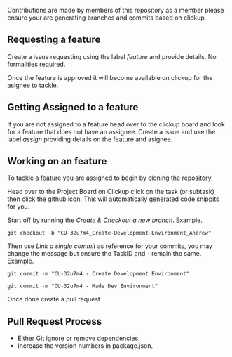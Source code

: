 Contributions are made by members of this repository as a member please ensure your are generating branches and commits based on clickup.

## Requesting a feature 

Create a issue requesting using the label *feature* and provide details. No formailties required.

Once the feature is approved it will become available on clickup for the asignee to tackle.

## Getting Assigned to a feature 

If you are not assigned to a feature head over to the clickup board and look for a feature that does not have an assignee. Create a issue and use the label *assign* providing details on the feature and asignee.

## Working on an feature

To tackle a feature you are assigned to begin by cloning the repository.

Head over to the Project Board on Clickup click on the task (or subtask) then click the github icon. This will automatically generated code snippits for you.

Start off by running the *Create & Checkout a new branch*. Example.

`git checkout -b "CU-32u7m4_Create-Development-Environment_Andrew"`

Then use *Link a single commit* as reference for your commits, you may change the message but ensure the TaskID and - remain the same. Example. 

`git commit -m "CU-32u7m4 - Create Development Environment"` 

`git commit -m "CU-32u7m4 - Made Dev Environment"`

Once done create a pull request 

## Pull Request Process
- Either Git ignore or remove dependencies. 
- Increase the version numbers in package.json.